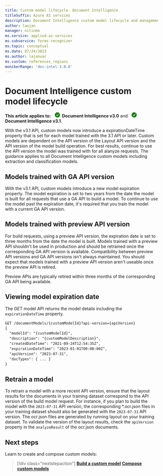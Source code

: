```yaml
---
title: Custom model lifecycle- Document Intelligence
titleSuffix: Azure AI services
description: Document Intelligence custom model lifecycle and management guide.
author: laujan
manager: nitinme
ms.service: applied-ai-services
ms.subservice: forms-recognizer
ms.topic: conceptual
ms.date: 07/24/2023
ms.author: lajanuar
ms.custom: references_regions
monikerRange: 'doc-intel-3.0.0'
---
```



# Document Intelligence custom model lifecycle

**This article applies to:** ![Document Intelligence v3.0 checkmark](media/yes-icon.png) **Document Intelligence v3.0** and  ![Document Intelligence v3.1 checkmark](media/yes-icon.png) **Document Intelligence v3.1**.

With the v3.1 API, custom models now introduce a expirationDateTime property that is set for each model trained with the 3.1 API or later.  Custom models are dependent on the API version of the Layout API version and the API version of the model build operation. For best results, continue to use the API version the model was trained with for all alanyze requests. The guidance applies to all Document Intelligence custom models including extraction and classification models.

## Models trained with GA API version

With the v3.1 API, custom models introduce a new model expiration property. The model expiration is set to two years from the date the model is built for all requests that use a GA API to build a model. To continue to use the model past the expiration date, it's required that you train the model with a current GA API version.

## Models trained with preview API version

For build requests, using a preview API version, the expiration date is set to three months from the date the model is built. Models trained with a preview API shouldn't be used in production and should be retrained once the corresponding GA API version is available. Compatibility between preview API versions and GA API versions isn't always maintained. You should expect that models trained with a preview API version aren't useable once the preview API is retired.

Preview APIs are typically retired within three months of the corresponding GA API being available.

## Viewing model expiration date

The GET model API returns the model details including the ```expirationDateTime``` property.

```rest
GET /documentModels/{customModelId}?api-version={apiVersion}
{
  "modelId": "{customModelId}",
  "description": "{customModelDescription}",
  "createdDateTime": "2021-09-24T12:54:35Z",
  "expirationDateTime": "2023-01-01T00:00:00Z",
  "apiVersion": "2023-07-31",
  "docTypes": { ... }
}
```

## Retrain a model

To retrain a model with a more recent API version, ensure that the layout results for the documents in your training dataset correspond to the API version of the build model request. For instance, if you plan to build the model with the ```2023-07-31``` API version, the corresponding *.ocr.json files in your training dataset should also be generated with the ```2023-07-31``` API version. The ocr.json files are generated by running layout on your training dataset. To validate the version of the layout results, check the ```apiVersion``` property in the ```analyzeResult``` of the ocr.json documents.

## Next steps

Learn to create and compose custom models:

> [!div class="nextstepaction"]
> [**Build a custom model**](how-to-guides/build-a-custom-model.md)
> [**Compose custom models**](how-to-guides/compose-custom-models.md)
